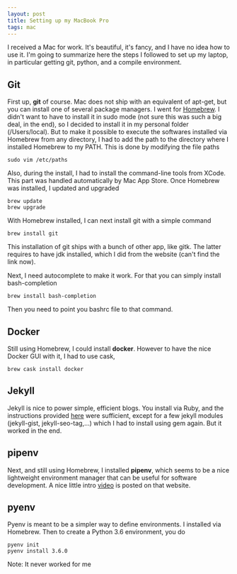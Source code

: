 ```yaml
---
layout: post
title: Setting up my MacBook Pro
tags: mac
---
```


I received a Mac for work. It's beautiful, it's fancy, and I have no idea how to use it. I'm going to summarize here the steps I followed to set up my laptop, in particular getting git, python, and a compile environment.

## Git
First up, **git** of course. Mac does not ship with an equivalent of apt-get, but you can install one of several package managers. I went for [Homebrew](https://docs.brew.sh/Installation). 
I didn't want to have to install it in sudo mode (not sure this was such a big deal, in the end), so I decided to install it in my personal folder (/Users/local). 
But to make it possible to execute the softwares installed via Homebrew from any directory, I had to add the path to the directory where I installed Homebrew to my PATH. 
This is done by modifying the file paths
```
sudo vim /etc/paths
```
Also, during the install, I had to install the command-line tools from XCode. This part was handled automatically by Mac App Store.
Once Homebrew was installed, I updated and upgraded
```
brew update
brew upgrade
```

With Homebrew installed, I can next install git with a simple command
```
brew install git
```
This installation of git ships with a bunch of other app, like gitk. The latter requires to have jdk installed, which I did from the website (can't find the link now).

Next, I need autocomplete to make it work. For that you can simply install bash-completion
```
brew install bash-completion
```
Then you need to point you bashrc file to that command. 

## Docker
Still using Homebrew, I could install **docker**. However to have the nice Docker GUI with it, 
I had to use cask,
```
brew cask install docker
```


## Jekyll
Jekyll is nice to power simple, efficient blogs. You install via Ruby, and the instructions provided [here](https://jekyllrb.com/docs/installation/macos/) were sufficient, except for a few jekyll modules (jekyll-gist, jekyll-seo-tag,...) which I had to install using gem again. But it worked in the end.

## pipenv
Next, and still using Homebrew, I installed **pipenv**, which seems to be a nice lightweight environment manager that can be useful for software development. A nice little intro [video](https://pipenv.readthedocs.io/en/latest/) is posted on that website.

## pyenv
Pyenv is meant to be a simpler way to define environments. I installed via Homebrew. Then to create a Python 3.6 environment, you do
```
pyenv init
pyenv install 3.6.0
```
Note: It never worked for me
